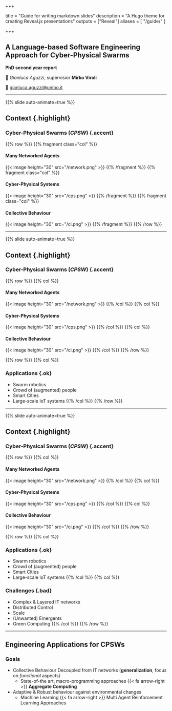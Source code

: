  
+++

title = "Guide for writing markdown slides"
description = "A Hugo theme for creating Reveal.js presentations"
outputs = ["Reveal"]
aliases = [
    "/guide/"
]

+++


## A Language-based Software Engineering Approach for Cyber-Physical Swarms
**PhD second year report**

🎤 *Gianluca Aguzzi*, supervisior **Mirko Viroli**

📧 [gianluca.aguzzi@unibo.it](mailto:gianluca.aguzzi@unibo.it)

---

{{% slide auto-animate=true %}}
## Context {.highlight}
### Cyber-Physical Swarms (*CPSW*) {.accent}
{{% row %}}
{{% fragment class="col" %}} 
#### Many Networked Agents
{{< image height="30" src="/network.png" >}} 
{{% /fragment %}}
{{% fragment class="col" %}} 
#### Cyber-Physical Systems
{{< image height="30" src="/cps.png" >}} 
{{% /fragment %}}
{{% fragment class="col" %}} 
#### Collective Behaviour  
{{< image height="30" src="/ci.png" >}} 
{{% /fragment %}}
{{% /row %}}


---
{{% slide auto-animate=true %}}
## Context {.highlight}
### Cyber-Physical Swarms (*CPSW*) {.accent}
{{% row %}}
{{% col %}}
#### Many Networked Agents
{{< image height="30" src="/network.png" >}} 
{{% /col %}}
{{% col %}}
#### Cyber-Physical Systems
{{< image height="30" src="/cps.png" >}} 
{{% /col %}}
{{% col %}}
#### Collective Behaviour  
{{< image height="30" src="/ci.png" >}}
{{% /col %}}
{{% /row %}}

{{% row %}}
{{% col %}}
### Applications {.ok}
- Swarm robotics
- Crowd of (augmented) people
- Smart Cities
- Large-scale IoT systems
{{% /col %}}
{{% /row %}}

---

{{% slide auto-animate=true %}}

## Context {.highlight}
### Cyber-Physical Swarms (*CPSW*) {.accent}
{{% row %}}
{{% col %}}
#### Many Networked Agents
{{< image height="30" src="/network.png" >}} 
{{% /col %}}
{{% col %}}
#### Cyber-Physical Systems
{{< image height="30" src="/cps.png" >}} 
{{% /col %}}
{{% col %}}
#### Collective Behaviour  
{{< image height="30" src="/ci.png" >}}
{{% /col %}}
{{% /row %}}

{{% row %}}
{{% col %}}
### Applications {.ok}
- Swarm robotics
- Crowd of (augmented) people
- Smart Cities
- Large-scale IoT systems
{{% /col %}}
{{% col %}}
### Challenges {.bad}
- Complex & Layered IT networks
- Distributed Control
- Scale
- (Unwanted) Emergents
- Green Computing
{{% /col %}}
{{% /row %}}

---

## Engineering Applications for CPSWs
### Goals
- Collective Behaviour Decoupled from IT networks (**generalization**, focus on *functional* aspects)
    - State-of-the art, macro-programming approaches {{< fa arrow-right >}} **Aggregate Computing**
- Adaptive & Robust behaviour against environmental changes
  - Machine Learning  {{< fa arrow-right >}} Multi Agent Reinforcement Learning Approaches
